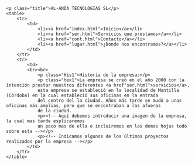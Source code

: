 <HTML>
 <HEAD>
    <META content="text/html; charset=UTF-8" http-equiv="Content-Type">
    <link rel="stylesheet" type="text/css" href="estilo.css" />
	<TITLE>Página web</TITLE>
 </HEAD>

	<p class="title">AL-ANDA TECNOLOGÍAS SL</p>
	<table>
		<tr>
			<td>
				<li><a href="index.html">Inicio</a></li>
				<li><a href="ser.html">Servicios que prestamos</a></li>
				<li><a href="cont.html">Contacto</a></li>
				<li><a href="lugar.html">¿Donde nos encontramos?</a></li>
			</td>
		</tr>
		<tr>
			<td>
			<br><br>
				<p class="His1">Historia de la empresa:</p>
				<p class="tex1">La empresa se creó en el año 2000 con la intención prestar nuestros diferentes <a href"ser.html">servicios</a>, 
				esta empresa se estableció en la localidad de Montilla (Córdoba) en la cual estableció sus oficinas en la entrada 
				del centro del la ciudad. Años más tarde se mudó a unas oficinas más amplias, pero que se encontraban a las afueras
				de la ciudad.
				<p><!-- Aquí debemos introducir una imagen de la empresa, la cual mas tarde esplicaremos
				un poco mas de ella e incluiremos en las demas hojas todo sobre esta --></p>
				<p><!-- Indicamos algunos de los últimos proyectos realizados por la empresa --></p>
			</td>
		</tr>
	</table>
</HTML>
